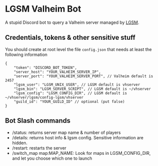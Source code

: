 # LGSM Valheim Bot
A stupid Discord bot to query a Valheim server managed by [LGSM](https://linuxgsm.com/).

## Credentials, tokens & other sensitive stuff
You should create at root level the file `config.json` that needs at least the following information
```jsonc
{
    "token": "DISCORD_BOT_TOKEN",
    "server_host": "YOUR_VALHEIM_SERVER_IP",
    "server_port": "YOUR_VALHEIM_SERVER_PORT", // Valheim default is 2457
    "lgsm_user": "LGSM_UNIX_USER", // LGSM default is vhserver
    "lgsm_bin": "LGSM_SERVER_SCRIPT", // LGSM default is ~/vhserver
    "lgsm_config": "LGSM_CONFIG_DIR", // LGSM default is ~/vhserver/lgsm/config-lgsm/vhserver
    "guild_id": "YOUR_GUILD_ID" // optional (put false)
}
```

## Bot Slash commands
* /status: returns server map name & number of players
* /details: returns host info & lgsm config. Sensitive information are hidden.
* /restart: restarts the server
* /switch_map map:MAP_NAME: Look for maps in LGSM_CONFIG_DIR, and let you choose which one to launch

